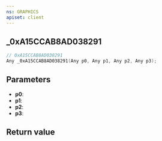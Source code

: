 ```yaml
---
ns: GRAPHICS
apiset: client
---
```

## _0xA15CCAB8AD038291

```c
// 0xA15CCAB8AD038291
Any _0xA15CCAB8AD038291(Any p0, Any p1, Any p2, Any p3);
```


## Parameters
* **p0**:
* **p1**:
* **p2**:
* **p3**:

## Return value